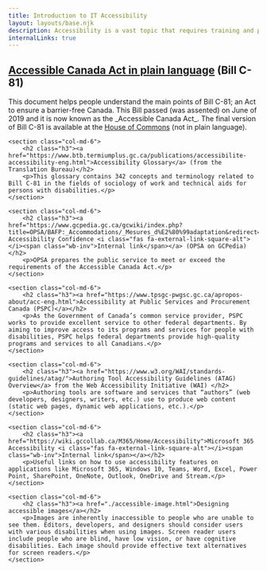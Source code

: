 ```yaml
---
title: Introduction to IT Accessibility
layout: layouts/base.njk
description: Accessibility is a vast topic that requires training and practice to master, making it an important subject for anyone who creates Documents, Emails, E-Forms, Web Pages or Desktop applications. By including accessibility in the design of your work, ensures that everyone can fully participate. Here are some links to reference material that, we hope, will help you understand the concept of accessibility.
internalLinks: true
---
```

<div class="row wb-eqht-grd">
    <section class="col-md-6">
        <h2 class="h3"><a href="https://www.include-me.ca/federal-accessibility-legislation-alliance/resource/accessible-canada-act-plain-language#:~:text=Accessible%20Canada%20Act%20in%20Plain%20Language.%20Background%20and,a%20parliamentary%20proposal%20to%20make%20a%20new%20law.">Accessible Canada Act in plain language</a> (Bill C-81)</h2>
        <p>This document helps people understand the main points of Bill C-81; an Act to ensure a barrier-free Canada. This Bill passed (was assented) on June of 2019 and it is now known as the _Accessible Canada Act_. The final version of Bill C-81 is available at the <a href="https://www.parl.ca/DocumentViewer/en/42-1/bill/C-81/royal-assent">House of Commons</a> (not in plain language).</p>
    </section>

    <section class="col-md-6">
        <h2 class="h3"><a href="https://www.btb.termiumplus.gc.ca/publications/accessibilite-accessibility-eng.html">Accessibility Glossary</a> (from the Translation Bureau)</h2>
        <p>This glossary contains 342 concepts and terminology related to Bill C-81 in the fields of sociology of work and technical aids for persons with disabilities.</p>
    </section>

    <section class="col-md-6">
        <h2 class="h3"><a href="https://www.gcpedia.gc.ca/gcwiki/index.php?title=OPSA/BAFP:_Accommodations/_Mesures_d%E2%80%99adaptation&redirect=no">Building Accessibility Confidence <i class="fas fa-external-link-square-alt"></i><span class="wb-inv">Internal link</span></a> (OPSA on GCPedia)</h2>
        <p>OPSA prepares the public service to meet or exceed the requirements of the Accessible Canada Act.</p>
    </section>

    <section class="col-md-6">
        <h2 class="h3"><a href="https://www.tpsgc-pwgsc.gc.ca/apropos-about/acc-eng.html">Accessibility at Public Services and Procurement Canada (PSPC)</a></h2>
        <p>As the Government of Canada’s common service provider, PSPC works to provide excellent service to other federal departments. By aiming to improve access to its programs and services for people with disabilities, PSPC helps federal departments provide high-quality programs and services to all Canadians.</p>
    </section>

    <section class="col-md-6">
        <h2 class="h3"><a href="https://www.w3.org/WAI/standards-guidelines/atag/">Authoring Tool Accessibility Guidelines (ATAG) Overview</a> from the Web Accessibility Initiative (WAI) </h2>
        <p>Authoring tools are software and services that “authors” (web developers, designers, writers, etc.) use to produce web content (static web pages, dynamic web applications, etc.).</p>
    </section>

    <section class="col-md-6">
        <h2 class="h3"><a href="https://wiki.gccollab.ca/M365/Home/Accessibility">Microsoft 365 Accessibility <i class="fas fa-external-link-square-alt"></i><span class="wb-inv">Internal link</span></a></h2>
        <p>Useful links on how to use accessibility features on applications like Microsoft 365, Windows 10, Teams, Word, Excel, Power Point, SharePoint, OneNote, Outlook, OneDrive and Stream.</p>
    </section>

    <section class="col-md-6">
        <h2 class="h3"><a href="./accessible-image.html">Designing accessible images</a></h2>
        <p>Images are inherently inaccessible to people who are unable to see them. Editors, developers, and designers should consider users with various disabilities when using images. Screen reader users include people who are blind, have low vision, or have cognitive disabilities. Each image should provide effective text alternatives for screen readers.</p>
    </section>
</div>
